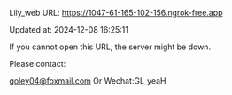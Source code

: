 Lily_web URL: https://1047-61-165-102-156.ngrok-free.app

Updated at: 2024-12-08 16:25:11

If you cannot open this URL, the server might be down.

Please contact: 

goley04@foxmail.com Or Wechat:GL_yeaH